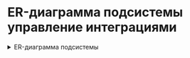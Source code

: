 # ER-диаграмма подсистемы управление интеграциями

<details><summary>ER-диаграмма подсистемы</summary>

![image](docs/images/ERArchitectureIntegrationsSubsystem.svg)

</details>